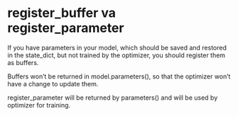 # register_buffer va register_parameter

If you have parameters in your model, which should be saved and restored in the state_dict, but not trained by the optimizer, you should register them as buffers.

Buffers won’t be returned in model.parameters(), so that the optimizer won’t have a change to update them.

register_parameter will be returned by parameters() and will be used by optimizer for training.
